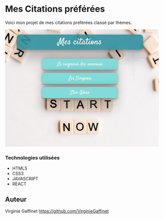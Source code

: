 # Mes Citations préférées
Voici mon projet de mes citations préférées classé par thèmes.


![portfolio](src/assets/image/overview-citations.png)


### Technologies utilisées
* HTML5
* CSS3
* JAVASCRIPT
* REACT

## Auteur
Virginie Gaffinet
https://github.com/VirginieGaffinet